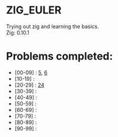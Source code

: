 # ZIG_EULER
Trying out zig and learning the basics.
<br>Zig: 0.10.1

# Problems completed:
* [00-09] : 
    [5](https://github.com/dark-r00t/ZIG_EULER/blob/main/1-9/euler_05/src/main.zig), 
    [6](https://github.com/dark-r00t/ZIG_EULER/blob/main/1-9/euler_06/src/main.zig)
* [10-19] :
    []()
* [20-29] : 
    [24](https://github.com/dark-r00t/ZIG_EULER/blob/main/20-29/euler_24/src/main.zig)
* [30-39] :
    []()
* [40-49] :
    []()
* [50-59] :
    []()
* [60-69] :
    []()
* [70-79] :
    []()
* [80-89] :
    []()
* [90-99] :
    []()
